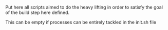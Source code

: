 Put here all scripts aimed to do the heavy lifting in order to satisfy the goal of
the build step here defined.

This can be empty if processes can be entirely tackled in the init.sh file